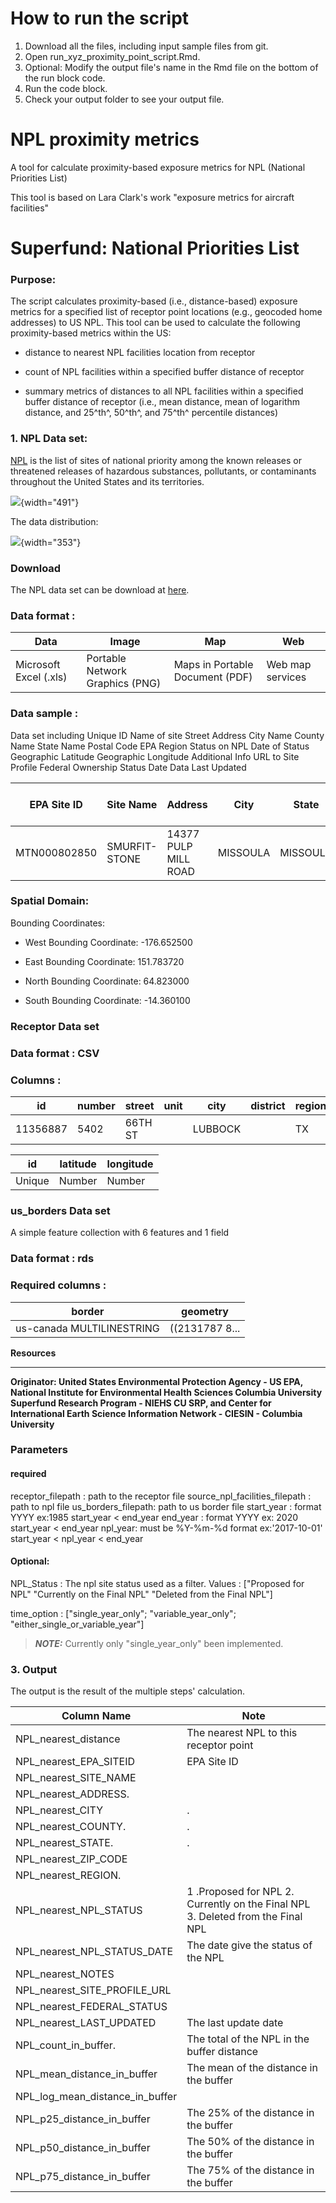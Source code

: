 # How to run the script

1. Download all the files, including input sample files from git.
2. Open run_xyz_proximity_point_script.Rmd.
3. Optional: Modify the output file's name in the Rmd file on the bottom of the run block code. 
4. Run the code block.
5. Check your output folder to see your output file.
   
# NPL proximity metrics

A tool for calculate proximity-based exposure metrics for NPL (National Priorities List)

This tool is based on Lara Clark's work "exposure metrics for aircraft facilities"

# Superfund: National Priorities List

### Purpose:

The script calculates proximity-based (i.e., distance-based) exposure metrics for a specified list of receptor point locations (e.g., geocoded home addresses) to US NPL. This tool can be used to calculate the following proximity-based metrics within the US:

-   distance to nearest NPL facilities location from receptor

-   count of NPL facilities within a specified buffer distance of receptor

-   summary metrics of distances to all NPL facilities within a specified buffer distance of receptor (i.e., mean distance, mean of logarithm distance, and 25^th^, 50^th^, and 75^th^ percentile distances)

### 1. NPL Data set:

[NPL](https://www.epa.gov/superfund/superfund-national-priorities-list-npl) is the list of sites of national priority among the known releases or threatened releases of hazardous substances, pollutants, or contaminants throughout the United States and its territories.

![](images/npl_data3.jpg){width="491"}

The data distribution:

![](images/npl_data.jpg){width="353"}

### Download

The NPL data set can be download at [here](https://sedac.ciesin.columbia.edu/data/set/superfund-epa-national-priorities-list-ciesin-mod-v2).

### Data format :

| Data                   | Image                           | Map                             | Web              |
|------------------|------------------|------------------|------------------|
| Microsoft Excel (.xls) | Portable Network Graphics (PNG) | Maps in Portable Document (PDF) | Web map services |

### Data sample :

Data set including Unique ID Name of site Street Address City Name County Name State Name Postal Code EPA Region Status on NPL Date of Status Geographic Latitude Geographic Longitude Additional Info URL to Site Profile Federal Ownership Status Date Data Last Updated

| EPA Site ID  | Site Name     | Address              | City     | State    | County | Postal Code | EPA Region | Status on NPL    | NPL Status Date | Latitude | Longitude  |
|------|------|------|------|------|------|------|------|------|------|------|------|
| MTN000802850 | SMURFIT-STONE | 14377 PULP MILL ROAD | MISSOULA | MISSOULA | MT     | 59808       | 8          | Proposed for NPL | 2013-05-24      | 46.96488 | -114.19782 |

### Spatial Domain:

Bounding Coordinates:

-   West Bounding Coordinate: -176.652500

-   East Bounding Coordinate: 151.783720

-   North Bounding Coordinate: 64.823000

-   South Bounding Coordinate: -14.360100

### Receptor Data set

### Data format : CSV

### Columns :

| id       | number | street  | unit | city    | district | region | postcode | longitude | latitude | time_start | time_end |
|------|------|------|------|------|------|------|------|------|------|------|------|
| 11356887 | 5402   | 66TH ST |      | LUBBOCK |          | TX     | 79424    | -97.99003 | 30.36718 | 1976       | 1988     |

| id     | latitude | longitude |
|--------|----------|-----------|
| Unique | Number   | Number    |

### us_borders Data set

A simple feature collection with 6 features and 1 field

### Data format : rds

### Required columns :

| border                    | geometry       |
|---------------------------|----------------|
| us-canada MULTILINESTRING | ((2131787 8... |

**Resources**

------------------------------------------------------------------------

**Originator: United States Environmental Protection Agency - US EPA, National Institute for Environmental Health Sciences Columbia University Superfund Research Program - NIEHS CU SRP, and Center for International Earth Science Information Network - CIESIN - Columbia University**

### Parameters

#### required

receptor_filepath : path to the receptor file source_npl_facilities_filepath : path to npl file us_borders_filepath: path to us border file start_year : format YYYY ex:1985 start_year \< end_year end_year : format YYYY ex: 2020 start_year \< end_year npl_year: must be %Y-%m-%d format ex:'2017-10-01' start_year \< npl_year \< end_year

#### Optional:

NPL_Status : The npl site status used as a filter. Values : ["Proposed for NPL" "Currently on the Final NPL" "Deleted from the Final NPL"]

time_option : ["single_year_only"; "variable_year_only"; "either_single_or_variable_year"]

> ***NOTE:*** Currently only "single_year_only" been implemented.

### 3. Output

The output is the result of the multiple steps' calculation.

| Column Name                     | Note                                                                            |
|---------------------------------|---------------------------------------|
| NPL_nearest_distance            | The nearest NPL to this receptor point                                          |
| NPL_nearest_EPA_SITEID          | EPA Site ID                                                                     |
| NPL_nearest_SITE_NAME           |                                                                                 |
| NPL_nearest_ADDRESS.            |                                                                                 |
| NPL_nearest_CITY                | .                                                                               |
| NPL_nearest_COUNTY.             | .                                                                               |
| NPL_nearest_STATE.              | .                                                                               |
| NPL_nearest_ZIP_CODE            |                                                                                 |
| NPL_nearest_REGION.             |                                                                                 |
| NPL_nearest_NPL_STATUS          | 1 .Proposed for NPL 2. Currently on the Final NPL 3. Deleted from the Final NPL |
| NPL_nearest_NPL_STATUS_DATE     | The date give the status of the NPL                                             |
| NPL_nearest_NOTES               |                                                                                 |
| NPL_nearest_SITE_PROFILE_URL    |                                                                                 |
| NPL_nearest_FEDERAL_STATUS      |                                                                                 |
| NPL_nearest_LAST_UPDATED        | The last update date                                                            |
| NPL_count_in_buffer.            | The total of the NPL in the buffer distance                                     |
| NPL_mean_distance_in_buffer     | The mean of the distance in the buffer                                          |
| NPL_log_mean_distance_in_buffer |                                                                                 |
| NPL_p25_distance_in_buffer      | The 25% of the distance in the buffer                                           |
| NPL_p50_distance_in_buffer      | The 50% of the distance in the buffer                                           |
| NPL_p75_distance_in_buffer      | The 75% of the distance in the buffer                                           |
